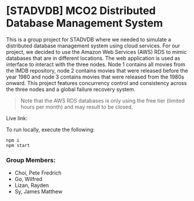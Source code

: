 # [STADVDB] MCO2 Distributed Database Management System

This is a group project for STADVDB where we needed to simulate a distributed database management system using cloud services. For our project, we decided to use the Amazon Web Services (AWS) RDS to mimic databases that are in different locations. The web application is used as interface to interact with the three nodes. Node 1 contains all movies from the IMDB repository, node 2 contains movies that were released before the year 1980 and node 3 contains movies that were released from the 1980s onward. This project features concurrency control and consistency across the three nodes and a global failure recovery system.

> Note that the AWS RDS databases is only using the free tier (limited hours per month) and may result to be closed.

Live link:

To run locally, execute the following:
```
npm i
npm start
```

### Group Members:
- Choi, Pete Fredrich
- Go, Wilfred
- Lizan, Rayden
- Sy, James Matthew

